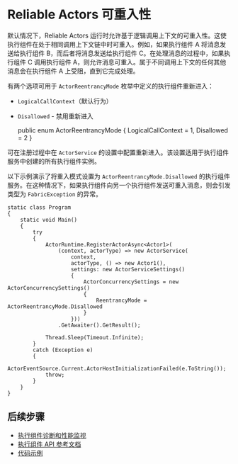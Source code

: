 <properties
    pageTitle="基于执行组件的 Azure 微服务中的重新进入 | Azure"
    description="Service Fabric Reliable Actors 的可重入性简介"
    services="service-fabric"
    documentationcenter=".net"
    author="vturecek"
    manager="timlt"
    editor="amanbha" />
<tags
    ms.assetid="be23464a-0eea-4eca-ae5a-2e1b650d365e"
    ms.service="service-fabric"
    ms.devlang="dotnet"
    ms.topic="article"
    ms.tgt_pltfrm="NA"
    ms.workload="NA"
    ms.date="02/10/2017"
    wacn.date="03/03/2017"
    ms.author="vturecek" />  

# Reliable Actors 可重入性
默认情况下，Reliable Actors 运行时允许基于逻辑调用上下文的可重入性。这使执行组件在处于相同调用上下文链中时可重入。例如，如果执行组件 A 将消息发送给执行组件 B，而后者将消息发送给执行组件 C。在处理消息的过程中，如果执行组件 C 调用执行组件 A，则允许消息可重入。属于不同调用上下文的任何其他消息会在执行组件 A 上受阻，直到它完成处理。

有两个选项可用于 `ActorReentrancyMode` 枚举中定义的执行组件重新进入：

 - `LogicalCallContext`（默认行为）
 - `Disallowed` - 禁用重新进入


	public enum ActorReentrancyMode
	{
	    LogicalCallContext = 1,
	    Disallowed = 2
	}


可在注册过程中在 `ActorService` 的设置中配置重新进入。该设置适用于执行组件服务中创建的所有执行组件实例。

以下示例演示了将重入模式设置为 `ActorReentrancyMode.Disallowed` 的执行组件服务。在这种情况下，如果执行组件向另一个执行组件发送可重入消息，则会引发类型为 `FabricException` 的异常。


	static class Program
	{
	    static void Main()
	    {
	        try
	        {
	            ActorRuntime.RegisterActorAsync<Actor1>(
	                (context, actorType) => new ActorService(
	                    context, 
	                    actorType, () => new Actor1(), 
	                    settings: new ActorServiceSettings()
	                    {
	                        ActorConcurrencySettings = new ActorConcurrencySettings()
	                        {
	                            ReentrancyMode = ActorReentrancyMode.Disallowed
	                        }
	                    }))
	                .GetAwaiter().GetResult();

	            Thread.Sleep(Timeout.Infinite);
	        }
	        catch (Exception e)
	        {
	            ActorEventSource.Current.ActorHostInitializationFailed(e.ToString());
	            throw;
	        }
	    }
	}


## 后续步骤
 - [执行组件诊断和性能监视](/documentation/articles/service-fabric-reliable-actors-diagnostics/)
 - [执行组件 API 参考文档](https://msdn.microsoft.com/zh-cn/library/azure/dn971626.aspx)
 - [代码示例](https://github.com/Azure/servicefabric-samples)

<!---HONumber=Mooncake_0227_2017-->